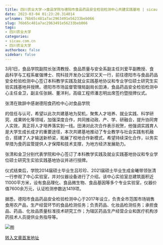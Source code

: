 ```yaml
---
title: 四川农业大学->食品学院与德阳市食品药品安全检验检测中心共建实践基地 | sicau.com.cn
date: 2023-03-04 01:23:20.314014
urlname: 76b65c481a7ac2963491e56233beb066
slug: 76b65c481a7ac2963491e56233beb066
tags: 
- 四川农业大学
categories:
- sicau.com.cn
- 四川农业大学
authorbox: false
sidebar: false
---
```

3月1日，食品学院副院长张清教授、食品质量与安全系副主任刘爱平副教授、食品科学与工程系崔强博士、院科技开发办公室邓又天一行，前往德阳市与食品药品安全检验检测中心签订本科教学实践及就业实践基地协议和专业学位硕士研究生实验实践基地并授牌。德阳市市场监督管理局副局长田涛，食品药品安全检验检测中心主任金卫，副主任张娴、董洋利，高级工程师潘志明出席签约暨授牌仪式。

张清在致辞中感谢德阳食药检中心对食品学院
<!--more-->
的信任与认可，希望以此次共建基地为契机，聚焦人才培养、就业实践、科学研究、成果转化等领域，加强深度合作，共同推动政、产、学、研融合，提升协同育人实效，真正将人才培养落实到一线。田涛对此次合作表示祝贺，他强调实践育人是大学生成长成才的重要途径，本次共建基地推动了专业教学与社会实践有机融合，搭建了人才输送新桥梁，拓展了校地合作新模式，希望持续深化合作，以务实举措为食药监管提供人才保障和技术支撑，为地方经济发展助力。

张清和金卫分别代表学院和中心签订了本科教学实践及就业实践基地协议和专业学位硕士研究生实验实践基地协议并进行授牌。

仪式结束后，学院2014届硕士毕业生吕珍珍、2021届硕士毕业生成金曦带领张清一行参观了中心实验室，并对仪器设备进行了介绍。该中心实验室总建筑面积近11000平方米，设有食品理化、食品微生物、食品基因等多个专业实验室，仪器价值7600余万元，认证检测参数达1419项。

据悉，德阳市食品药品安全检验检测中心于2017年设立，负责全市范围市场销售食用农产品，生产经营环节的食品检测任务；负责药品、化妆品检测任务；承担食品、药品、化妆品质量标准技术研究工作；为辖区药品生产经营企业和医疗机构涉药技术人员提供业务指导等。

![图](https://news.sicau.edu.cn/__local/2/B6/51/9A632E5BF45747B1421196B7785_187580D5_A7FD0.png)

[转入文章首发地址](https://news.sicau.edu.cn/info/1078/71176.htm)